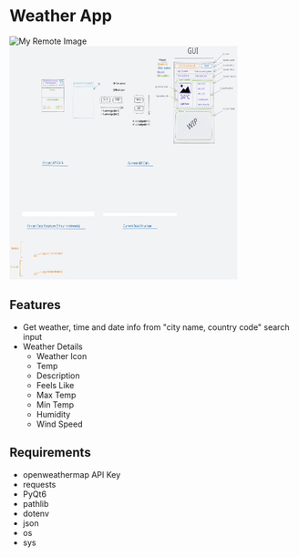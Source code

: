# Weather App
![My Remote Image](https://i.imgur.com/sxvwMsf.png)  <img src="ui.excalidraw.svg" alt="My Icon" width="400" height="410">

## Features
- Get weather, time and date info from "city name, country code" search input
- Weather Details
    - Weather Icon
    - Temp
    - Description
    - Feels Like
    - Max Temp
    - Min Temp
    - Humidity
    - Wind Speed

## Requirements
- openweathermap API Key
- requests
- PyQt6
- pathlib
- dotenv
- json
- os
- sys

